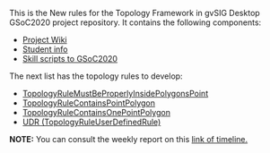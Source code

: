 This is the New rules for the Topology Framework in gvSIG Desktop GSoC2020 project repository. It contains the following components:
* [Project Wiki](https://github.com/jolicar/GSoC2020/wiki/GSoC2020-New-rules-for-the-Topology-Framework-in-gvSIG-Desktop)
* [Student info](https://github.com/jolicar/GSoC2020/wiki/GSoC2020-Student)
* [Skill scripts to GSoC2020](https://github.com/jolicar/GSoC2020/tree/master/skillGSoC2020)

The next list has the topology rules to develop:
* [TopologyRuleMustBeProperlyInsidePolygonsPoint](https://github.com/jolicar/TopologyRuleMustBeProperlyInsidePolygonsPoint)
* [TopologyRuleContainsPointPolygon](https://github.com/jolicar/TopologyRuleContainsPointPolygon)
* [TopologyRuleContainsOnePointPolygon](https://github.com/jolicar/TopologyRuleContainsOnePointPolygon)
* [UDR (TopologyRuleUserDefinedRule)](https://github.com/jolicar/TopologyRuleUserDefinedRule)

**NOTE:** You can consult the weekly report on this [link of timeline.](https://github.com/jolicar/GSoC2020/wiki/GSoC2020-New-rules-for-the-Topology-Framework-in-gvSIG-Desktop#timeline)
